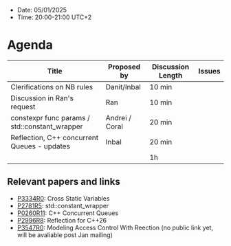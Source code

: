 * Date: 05/01/2025
* Time: 20:00-21:00 UTC+2

# Agenda

| Title | Proposed by | Discussion Length | Issues       |
|----------|-------------|-------------|----------------|
| Clerifications on NB rules | Danit/Inbal |  10 min |
| Discussion in Ran's request | Ran | 10 min |
| constexpr func params / std::constant_wrapper | Andrei / Coral | 20 min |
| Reflection, C++ concurrent Queues - updates | Inbal | 20 min |
|           |   | 1h     |          |


## Relevant papers and links
   * [P3334R0](https://wg21.link/P3334R0): Cross Static Variables
   * [P2781R5](https://wg21.link/P2781R5): std::constant_wrapper
   * [P0260R11](https://wg21.link/P0260R13): C++ Concurrent Queues
   * [P2996R8](https://wg21.link/P2996R8): Reflection for C++26
   * [P3547R0](https://wg21.link/P3547R0): Modeling Access Control With Reection (no public link yet, will be avaliable post Jan mailing)


